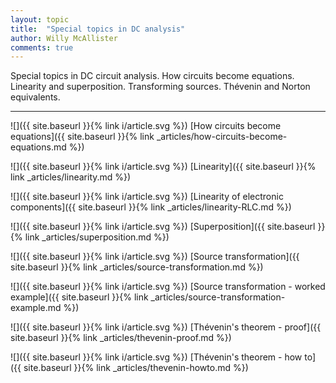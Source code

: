 ```yaml
---
layout: topic
title:  "Special topics in DC analysis"
author: Willy McAllister
comments: true
---
```


Special topics in DC circuit analysis. How circuits become equations.   
Linearity and superposition. Transforming sources. Thévenin and Norton equivalents.

----

![]({{ site.baseurl }}{% link i/article.svg %}) [How circuits become equations]({{ site.baseurl }}{% link _articles/how-circuits-become-equations.md %})

![]({{ site.baseurl }}{% link i/article.svg %}) [Linearity]({{ site.baseurl }}{% link _articles/linearity.md %})

![]({{ site.baseurl }}{% link i/article.svg %}) [Linearity of electronic components]({{ site.baseurl }}{% link _articles/linearity-RLC.md %})

![]({{ site.baseurl }}{% link i/article.svg %}) [Superposition]({{ site.baseurl }}{% link _articles/superposition.md %})

![]({{ site.baseurl }}{% link i/article.svg %}) [Source transformation]({{ site.baseurl }}{% link _articles/source-transformation.md %})

![]({{ site.baseurl }}{% link i/article.svg %}) [Source transformation - worked example]({{ site.baseurl }}{% link _articles/source-transformation-example.md %})

![]({{ site.baseurl }}{% link i/article.svg %}) [Thévenin's theorem - proof]({{ site.baseurl }}{% link _articles/thevenin-proof.md %})

![]({{ site.baseurl }}{% link i/article.svg %}) [Thévenin's theorem - how to]({{ site.baseurl }}{% link _articles/thevenin-howto.md %})

